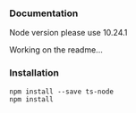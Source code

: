 ### Documentation

Node version please use 10.24.1

Working on the readme...

### Installation

```
npm install --save ts-node
npm install
```